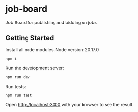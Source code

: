 # job-board
Job Board for publishing and bidding on jobs

## Getting Started

Install all node modules. Node version: 20.17.0

```bash
npm i
```

Run the development server:

```bash
npm run dev
```

Run tests:

```bash
npm run test
```

Open [http://localhost:3000](http://localhost:3000) with your browser to see the result.
